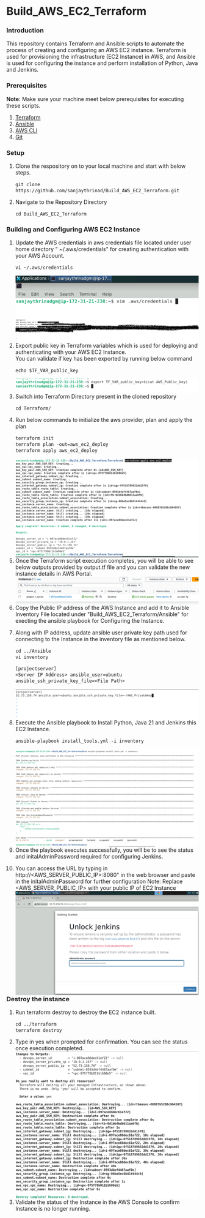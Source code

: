 # Build_AWS_EC2_Terraform

<h3>Introduction</h3>
This repository contains Terraform and Ansible scripts to automate the process of creating and configuring an AWS EC2 instance. Terraform is used for provisioning the infrastructure (EC2 Instance) in AWS, and Ansible is used for configuring the instance and perform installation of Python, Java and Jenkins.

<h3>Prerequisites</h3>
<b>Note:</b> Make sure your machine meet below prerequisites for executing these scripts.

1. [Terraform](https://docs.ansible.com/ansible/latest/installation_guide/intro_installation.html)
2. [Ansible](https://developer.hashicorp.com/terraform/tutorials/aws-get-started/install-cli)
3. [AWS CLI](https://docs.aws.amazon.com/cli/latest/userguide/getting-started-install.html)
4. [Git](https://git-scm.com/downloads)

<h3>Setup</h3>

1. Clone the respository on to your local machine and start with below steps.
    ```
    git clone https://github.com/sanjaythrinad/Build_AWS_EC2_Terraform.git
    ```

2. Navigate to the Repository Directory
    ```
    cd Build_AWS_EC2_Terraform
    ```

<h3>Building and Configuring AWS EC2 Instance</h3>

1. Update the AWS credentials in aws credentials file located under user home directory " ~/.aws/credentials" for creating authentication with your AWS Account. 
    
    ```
    vi ~/.aws/credentials
    ```
    <img src="screenshots/edit_aws_creds.png" align="left"/>
    <img src="screenshots/aws_secret_keys.png" align="left"/>

2. Export public key in Terraform variables which is used for deploying and authenticating with your AWS EC2 Instance.  
    You can validate if key has been exported by running below command
    ```
    echo $TF_VAR_public_key
    ```
    <img src="screenshots/export_pub_key.png" align="left"/>

3. Switch into Terraform Directory present in the cloned repository

    ```
    cd Terraform/
    ```
    
4. Run below commands to initialize the aws provider, plan and apply the plan
    
    ```
    terraform init
    terraform plan -out=aws_ec2_deploy
    terraform apply aws_ec2_deploy
    ```
    <img src="screenshots/terraform_run_out.png" align="left"/>

5. Once the Terraform script execution completes, you will be able to see below outputs provided by output.tf file and you can validate the new instance details in AWS Portal. 
    <img src="screenshots/aws_ec2_console.png" align="left"/>

6. Copy the Public IP address of the AWS Instance and add it to Ansible Inventory File located under "Build_AWS_EC2_Terraform/Ansible" for execting the ansible playbook for Configuring the Instance.

7. Along with IP address, update ansible user private key path used for connecting to the Instance in the inventory file as mentioned below.

    ```
    cd ../Ansible
    vi inventory
    ```
    ```
    [projectserver]
    <Server IP Address> ansible_user=ubuntu ansible_ssh_private_key_file=<File Path>
    ```
    <img src="screenshots/ansible_inventory_sample.png" align="left"/>

8. Execute the Ansible playbook to Install Python, Java 21 and Jenkins this EC2 Instance.

    ```
    ansible-playbook install_tools.yml -i inventory
    ```
    <img src="screenshots/ansible_run_out.png" align="left"/>

9. Once the playbook executes successfully, you will be to see the status and initalAdminPassword required for configuring Jenkins.

10. You can access the URL by typing in http://<AWS_SERVER_PUBLIC_IP>:8080" in the web browser and paste in the initalAdminPassword for further configuration
    Note: Replace <AWS_SERVER_PUBLIC_IP> with your public IP of EC2 Instance
    <img src="screenshots/jenkins_demo.png" align="left"/>

<h3>Destroy the instance</h3>

1. Run terraform destroy to destroy the EC2 instance built.
    ```
    cd ../terraform
    terraform destroy
    ```

2. Type in yes when prompted for confirmation. You can see the status once execution completed.
    <img src="screenshots/destroy_instance.png" align="left"/>

3. Validate the status of the Instance in the AWS Console to confirm Instance is no longer running.